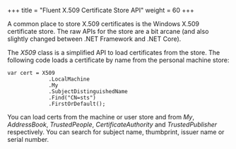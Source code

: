 +++
title = "Fluent X.509 Certificate Store API"
weight = 60
+++

A common place to store X.509 certificates is the Windows X.509
certificate store. The raw APIs for the store are a bit arcane (and also
slightly changed between .NET Framework and .NET Core).

The *X509* class is a simplified API to load certificates from the
store. The following code loads a certificate by name from the personal
machine store:

```
var cert = X509
             .LocalMachine
             .My
             .SubjectDistinguishedName
             .Find("CN=sts")
             .FirstOrDefault();
```

You can load certs from the machine or user store and from *My*,
*AddressBook*, *TrustedPeople*, *CertificateAuthority* and
*TrustedPublisher* respectively. You can search for subject name,
thumbprint, issuer name or serial number.

